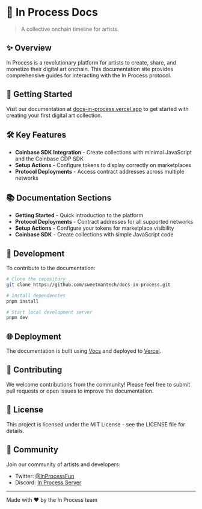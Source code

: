 # 🎨 In Process Docs

> A collective onchain timeline for artists.

## ✨ Overview

In Process is a revolutionary platform for artists to create, share, and monetize their digital art onchain. This documentation site provides comprehensive guides for interacting with the In Process protocol.

## 🚀 Getting Started

Visit our documentation at [docs-in-process.vercel.app](https://docs-in-process.vercel.app/) to get started with creating your first digital art collection.

## 🛠️ Key Features

- **Coinbase SDK Integration** - Create collections with minimal JavaScript and the Coinbase CDP SDK
- **Setup Actions** - Configure tokens to display correctly on marketplaces
- **Protocol Deployments** - Access contract addresses across multiple networks

## 📚 Documentation Sections

- **Getting Started** - Quick introduction to the platform
- **Protocol Deployments** - Contract addresses for all supported networks
- **Setup Actions** - Configure your tokens for marketplace visibility
- **Coinbase SDK** - Create collections with simple JavaScript code

## 🔧 Development

To contribute to the documentation:

```bash
# Clone the repository
git clone https://github.com/sweetmantech/docs-in-process.git

# Install dependencies
pnpm install

# Start local development server
pnpm dev
```

## 🌐 Deployment

The documentation is built using [Vocs](https://vocs.dev/) and deployed to [Vercel](https://vercel.com/).

## 🤝 Contributing

We welcome contributions from the community! Please feel free to submit pull requests or open issues to improve the documentation.

## 📜 License

This project is licensed under the MIT License - see the LICENSE file for details.

## 💬 Community

Join our community of artists and developers:

- Twitter: [@InProcessFun](https://twitter.com/InProcessFun)
- Discord: [In Process Server](https://discord.gg/inprocess)

---

Made with ❤️ by the In Process team
